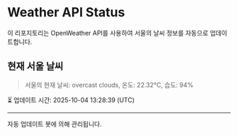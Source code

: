 
# Weather API Status

이 리포지토리는 OpenWeather API를 사용하여 서울의 날씨 정보를 자동으로 업데이트합니다.

## 현재 서울 날씨
> 서울의 현재 날씨: overcast clouds, 온도: 22.32°C, 습도: 94%

⏳ 업데이트 시간: 2025-10-04 13:28:39 (UTC)

---
자동 업데이트 봇에 의해 관리됩니다.
